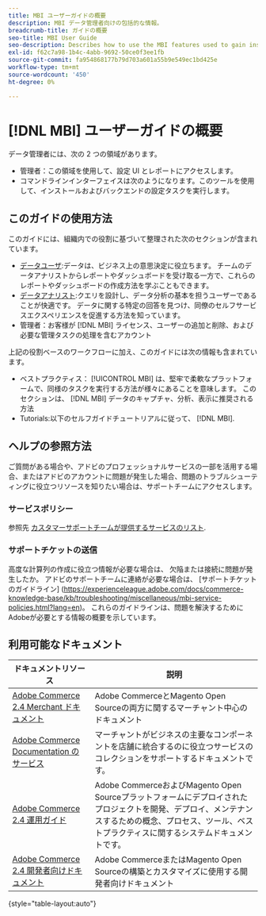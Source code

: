 ```yaml
---
title: MBI ユーザーガイドの概要
description: MBI データ管理者向けの包括的な情報。
breadcrumb-title: ガイドの概要
seo-title: MBI User Guide
seo-description: Describes how to use the MBI features used to gain insights from Adobe Commerce or Magento Open Source data.
exl-id: f62c7a98-1b4c-4abb-9692-50ce0f3ee1fb
source-git-commit: fa954868177b79d703a601a55b9e549ec1bd425e
workflow-type: tm+mt
source-wordcount: '450'
ht-degree: 0%

---
```


# [!DNL MBI] ユーザーガイドの概要

データ管理者には、次の 2 つの領域があります。

- 管理者：この領域を使用して、設定 UI とレポートにアクセスします。
- コマンドラインインターフェイスは次のようになります。このツールを使用して、インストールおよびバックエンドの設定タスクを実行します。

## このガイドの使用方法

このガイドには、組織内での役割に基づいて整理された次のセクションが含まれています。

- [データユーザ](data-user.md):データは、ビジネス上の意思決定に役立ちます。 チームのデータアナリストからレポートやダッシュボードを受け取る一方で、これらのレポートやダッシュボードの作成方法を学ぶこともできます。
- [データアナリスト](data-analyst.md):クエリを設計し、データ分析の基本を担うユーザーであることが快適です。 データに関する特定の回答を見つけ、同僚のセルフサービスエクスペリエンスを促進する方法を知っています。
- 管理者：お客様が [!DNL MBI] ライセンス、ユーザーの追加と削除、および必要な管理タスクの処理を含むアカウント

上記の役割ベースのワークフローに加え、このガイドには次の情報も含まれています。

- ベストプラクティス： [!UICONTROL MBI] は、堅牢で柔軟なプラットフォームで、同様のタスクを実行する方法が様々にあることを意味します。 このセクションは、 [!DNL MBI] データのキャプチャ、分析、表示に推奨される方法
- Tutorials:以下のセルフガイドチュートリアルに従って、 [!DNL MBI].

## ヘルプの参照方法

ご質問がある場合や、アドビのプロフェッショナルサービスの一部を活用する場合、またはアドビのアカウントに問題が発生した場合、問題のトラブルシューティングに役立つリソースを知りたい場合は、サポートチームにアクセスします。

### サービスポリシー

参照先 [カスタマーサポートチームが提供するサービスのリスト](https://experienceleague.adobe.com/docs/commerce-knowledge-base/kb/troubleshooting/miscellaneous/mbi-service-policies.html?lang=en).

### サポートチケットの送信

高度な計算列の作成に役立つ情報が必要な場合は、 欠陥または接続に問題が発生したか。 アドビのサポートチームに連絡が必要な場合は、 [サポートチケットのガイドライン] (https://experienceleague.adobe.com/docs/commerce-knowledge-base/kb/troubleshooting/miscellaneous/mbi-service-policies.html?lang=en)。 これらのガイドラインは、問題を解決するためにAdobeが必要とする情報の概要を示しています。

## 利用可能なドキュメント

| ドキュメントリソース | 説明 |
|----------------------- | ----------- |
| [Adobe Commerce 2.4 Merchant ドキュメント](https://experienceleague.adobe.com/docs/commerce-admin/user-guides/home.html) | Adobe CommerceとMagento Open Sourceの両方に関するマーチャント中心のドキュメント |
| [Adobe Commerce Documentation のサービス](https://experienceleague.adobe.com/docs/commerce-merchant-services/user-guides/home.html) | マーチャントがビジネスの主要なコンポーネントを店舗に統合するのに役立つサービスのコレクションをサポートするドキュメントです。 |
| [Adobe Commerce 2.4 運用ガイド](https://experienceleague.adobe.com/docs/commerce-operations/operational-guides/home.html) | Adobe CommerceおよびMagento Open Sourceプラットフォームにデプロイされたプロジェクトを開発、デプロイ、メンテナンスするための概念、プロセス、ツール、ベストプラクティスに関するシステムドキュメントです。 |
| [Adobe Commerce 2.4 開発者向けドキュメント](https://developer.adobe.com/commerce/) | Adobe CommerceまたはMagento Open Sourceの構築とカスタマイズに使用する開発者向けドキュメント |

{style=&quot;table-layout:auto&quot;}
